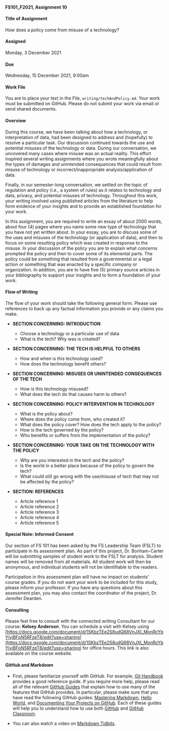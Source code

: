 #### FS101_F2021, Assignment 10

#### Title of Assignment
How does a policy come from misuse of a technology?



#### Assigned
Monday, 3 December 2021



#### Due
Wednesday, 15 December 2021, 9:00am



#### Work File
You are to place your text in the File, `writing/techAndPolicy.md`. Your work must be submitted on GitHub. Please do not submit your work via email or send shared documents.



#### Overview
During this course, we have been talking about how a technology, or interpretation of data, had been designed to address and (hopefully) to resolve a particular task. Our discussion continued towards the use and potential misuses of the technology or data. During our conversation, we uncovered many cases where misuse was an actual reality. This effort inspired several writing assignments where you wrote meaningfully about the types of damages and unintended consequences that could result from misuse of technology or incorrect/inappropriate analysis/application of data.

Finally, in our semester-long conversation, we settled on the topic of regulation and policy (i.e., a system of rules) as it relates to technology and data, privacy, and potential misuses of technology. Throughout this work, your writing involved using published articles from the literature to help form evidence of your insights and to provide an established foundation for your work.

In this assignment, you are required to write an essay of about 2000 words, about four (4) pages where you name some new type of technology that you have not yet written about. In your essay, you are to discuss some of the uses and misuses of the technology (or application of data), and then to focus on some resulting policy which was created in response to the misuse. In your discussion of the policy you are to explain what concerns prompted the policy and then to cover some of its elemental parts. The policy could be something that resulted from a governmental or a legal action or something that was enacted by a specific company or organization. In addition, you are to have five (5) primary source articles in your bibliography to support your insights and to form a foundation of your work.


#### Flow of Writing

The flow of your work should take the following general form. Please use references to back up any factual information you provide or any claims you make.

- **SECTION CONCERNING: INTRODUCTION**
	- Choose a technology or a particular use of data
	- What is the tech? Why was is created?

- **SECTION CONCERNING: THE TECH IS HELPFUL TO OTHERS**
	- How and when is this technology used?
	- How does the technology benefit others?

- **SECTION CONCERNING: MISUSES OR UNINTENDED CONSEQUENCES OF THE TECH**
	- How is this technology misused?
	- What does the tech do that causes harm to others?

- **SECTION CONCERNING: POLICY INTERVENTION IN TECHNOLOGY**
	- What is the policy about?
	- Where does the policy come from, who created it?
	- What does the policy cover? How does the tech apply to the policy?
	- How is the tech governed by the policy?
	- Who benefits or suffers from the implementation of the policy?

- **SECTION CONCERNING: YOUR TAKE ON THE TECHNOLOGY WITH THE POLICY**
	- Why are you interested in the tech and the policy?
	- Is the world in a better place because of the policy to govern the tech?
	- What could still go wrong with the use/misuse of tech that may not be affected by the policy?

- **SECTION: REFERENCES**
	- Article reference 1
	- Article reference 2
	- Article reference 3
	- Article reference 4
	- Article reference 5




#### Special Note: Informed Consent

Our section of FS 101 has been asked by the FS Leadership Team (FSLT) to participate in its assessment plan. As part of this project, Dr. Bonham-Carter will be submitting samples of student work to the FSLT for analysis. Student names will be removed from all materials. All student work will then be anonymous, and individual students will not be identifiable to the readers.

Participation in this assessment plan will have no impact on students’ course grades. If you do not want your work to be included for this study, please inform your professor. If you have any questions about this assessment plan, you may also contact the coordinator of the project, Dr. Jennifer Dearden.



#### Consulting
Please feel free to consult with the connected writing Consultant for our course: **Kelsey Anderson**. You can schedule a visit with Kelsey using [https://docs.google.com/document/d/1SKbzTEe2S8udQ68VnJXI_MonRcYbYjvjBFoN5RFzeT8/edit?usp=sharing](https://docs.google.com/document/d/1SKbzTEe2S8udQ68VnJXI_MonRcYbYjvjBFoN5RFzeT8/edit?usp=sharing) for office hours. This link is also available on the course website.



#### GitHub and Markdown

 - First, please familiarize yourself with GitHub. For example, [Git Handbook](https://guides.github.com/introduction/git-handbook/) provides a good reference guide. If you require more help, please read all of the relevant [GitHub Guides](https://guides.github.com/) that explain how to use many of the features that GitHub provides. In particular, please make sure that you have read the following GitHub guides: [Mastering Markdown](https://guides.github.com/features/mastering-markdown/), [Hello World](https://guides.github.com/activities/hello-world/), and [Documenting Your Projects on GitHub](https://guides.github.com/features/wikis/). Each of these guides will help you to understand how to use both [GitHub](http://github.com) and [GitHub Classroom](https://classroom.github.com/).

 - You can also watch a video on [Markdown Tidbits](https://www.youtube.com/watch?v=cdJEUAy5IyA&list=PLsYZRXov75ZHSwWiCk0-jd1RcTuu_-zmD&index=5).
